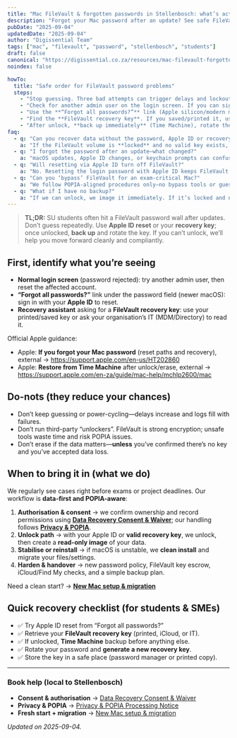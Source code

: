 ```yaml
---
title: "Mac FileVault & forgotten passwords in Stellenbosch: what’s actually safe to do"
description: "Forgot your Mac password after an update? See safe FileVault reset/unlock options, what not to try, and when we help with compliant recovery or reinstall."
pubDate: "2025-09-04"
updatedDate: "2025-09-04"
author: "Digissential Team"
tags: ["mac", "filevault", "password", "stellenbosch", "students"]
draft: false
canonical: "https://digissential.co.za/resources/mac-filevault-forgotten-passwords-stellenbosch/"
noindex: false

howTo:
  title: "Safe order for FileVault password problems"
  steps:
    - "Stop guessing. Three bad attempts can trigger delays and lockouts—don’t brute-force. Confirm keyboard layout and Caps Lock."
    - "Check for another admin user on the login screen. If you can sign in there, open **System Settings → Users & Groups** to reset the stuck account’s password."
    - "Use the **“Forgot all passwords?”** link (Apple silicon/modern macOS). Sign in with your **Apple ID** to reset the login/FileVault password when recovery is escrowed to iCloud."
    - "Find the **FileVault recovery key**. If you saved/printed it, use that; for managed devices, ask your organisation/IT to retrieve it from MDM/Directory."
    - "After unlock, **back up immediately** (Time Machine), rotate the password, and re-escrow/store the new recovery key safely."
faq:
  - q: "Can you recover data without the password, Apple ID or recovery key?"
    a: "If the FileVault volume is **locked** and no valid key exists, the data is cryptographically protected and not recoverable. If it’s unlocked (or you have a valid key), we image first and then repair/migrate."
  - q: "I forgot the password after an update—what changed?"
    a: "macOS updates, Apple ID changes, or keychain prompts can confuse the flow. The disk didn’t “break”; you need to reset using Apple ID or the recovery key."
  - q: "Will resetting via Apple ID turn off FileVault?"
    a: "No. Resetting the login password with Apple ID keeps FileVault on. We recommend generating a **new recovery key** and storing it safely afterward."
  - q: "Can you ‘bypass’ FileVault for an exam-critical Mac?"
    a: "We follow POPIA-aligned procedures only—no bypass tools or guesswork. With proper authorisation and a valid key, we secure your data first and then repair or reinstall."
  - q: "What if I have no backup?"
    a: "If we can unlock, we image it immediately. If it’s locked and no key exists, the only path is **erase & clean install**; we’ll then set up your new Mac and harden it to avoid repeats."
---
```


> **TL;DR:** SU students often hit a FileVault password wall after updates. Don’t guess repeatedly. Use **Apple ID reset** or your **recovery key**; once unlocked, **back up** and rotate the key. If you can’t unlock, we’ll help you move forward cleanly and compliantly.

## First, identify what you’re seeing

- **Normal login screen** (password rejected): try another admin user, then reset the affected account.
- **“Forgot all passwords?”** link under the password field (newer macOS): sign in with your **Apple ID** to reset.
- **Recovery assistant** asking for a **FileVault recovery key**: use your printed/saved key or ask your organisation’s IT (MDM/Directory) to read it.

Official Apple guidance:
- Apple: **If you forgot your Mac password** (reset paths and recovery), external → <https://support.apple.com/en-us/HT202860>  
- Apple: **Restore from Time Machine** after unlock/erase, external → <https://support.apple.com/en-za/guide/mac-help/mchlp2600/mac>

## Do-nots (they reduce your chances)

- Don’t keep guessing or power-cycling—delays increase and logs fill with failures.  
- Don’t run third-party “unlockers”. FileVault is strong encryption; unsafe tools waste time and risk POPIA issues.  
- Don’t erase if the data matters—**unless** you’ve confirmed there’s no key and you’ve accepted data loss.

## When to bring it in (what we do)

We regularly see cases right before exams or project deadlines. Our workflow is **data-first and POPIA-aware**:

1) **Authorisation & consent** → we confirm ownership and record permissions using **[Data Recovery Consent & Waiver](/legal/data-recovery-consent-waiver/)**; our handling follows **[Privacy & POPIA](/privacy/)**.  
2) **Unlock path** → with your Apple ID or **valid recovery key**, we unlock, then create a **read-only image** of your data.  
3) **Stabilise or reinstall** → if macOS is unstable, we **clean install** and migrate your files/settings.  
4) **Harden & handover** → new password policy, FileVault key escrow, iCloud/Find My checks, and a simple backup plan.

Need a clean start? → **[New Mac setup & migration](/services/new-pc-laptop-setup/)**

## Quick recovery checklist (for students & SMEs)

- ✅ Try Apple ID reset from “Forgot all passwords?”  
- ✅ Retrieve your **FileVault recovery key** (printed, iCloud, or IT).  
- ✅ If unlocked, **Time Machine** backup before anything else.  
- ✅ Rotate your password and **generate a new recovery key**.  
- ✅ Store the key in a safe place (password manager or printed copy).

---

### Book help (local to Stellenbosch)

- **Consent & authorisation** → [Data Recovery Consent & Waiver](/legal/data-recovery-consent-waiver/)  
- **Privacy & POPIA** → [Privacy & POPIA Processing Notice](/privacy/)  
- **Fresh start + migration** → [New Mac setup & migration](/services/new-pc-laptop-setup/)

*Updated on 2025-09-04.*
